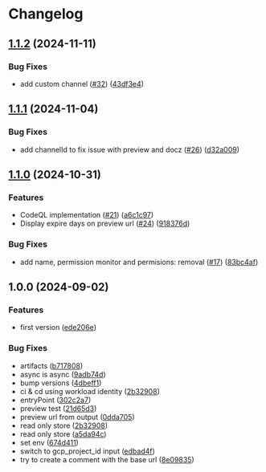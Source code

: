 # Changelog

## [1.1.2](https://github.com/entur/gha-firebase/compare/v1.1.1...v1.1.2) (2024-11-11)


### Bug Fixes

* add custom channel ([#32](https://github.com/entur/gha-firebase/issues/32)) ([43df3e4](https://github.com/entur/gha-firebase/commit/43df3e41d076fddf9cbfafce8dddb4a3a4061bc7))

## [1.1.1](https://github.com/entur/gha-firebase/compare/v1.1.0...v1.1.1) (2024-11-04)


### Bug Fixes

* add channelId to fix issue with preview and docz ([#26](https://github.com/entur/gha-firebase/issues/26)) ([d32a009](https://github.com/entur/gha-firebase/commit/d32a009bb4937e0dd22407be2a8ef20100ae1334))

## [1.1.0](https://github.com/entur/gha-firebase/compare/v1.0.0...v1.1.0) (2024-10-31)


### Features

* CodeQL implementation ([#21](https://github.com/entur/gha-firebase/issues/21)) ([a6c1c97](https://github.com/entur/gha-firebase/commit/a6c1c97373e1c000e8b3dcf7bea1fbc8ade69af0))
* Display expire days on preview url ([#24](https://github.com/entur/gha-firebase/issues/24)) ([918376d](https://github.com/entur/gha-firebase/commit/918376d4af4f754cb1f99f89da17705237677f66))


### Bug Fixes

* add name, permission monitor and permisions: removal ([#17](https://github.com/entur/gha-firebase/issues/17)) ([83bc4af](https://github.com/entur/gha-firebase/commit/83bc4afb18a1538f945b1833fe5afb33346d6ce1))

## 1.0.0 (2024-09-02)


### Features

* first version ([ede206e](https://github.com/entur/gha-firebase/commit/ede206ef0198897ac54f5ec4168ca1d40f8da416))


### Bug Fixes

* artifacts ([b717808](https://github.com/entur/gha-firebase/commit/b71780891bb38b71c8cd7959f2ef636918c08159))
* async is async ([9adb74d](https://github.com/entur/gha-firebase/commit/9adb74d8e78a66152feb7cf988fc11d82f1af430))
* bump versions ([4dbeff1](https://github.com/entur/gha-firebase/commit/4dbeff145aa37aebb48f139c5b6c30e99dcd69cf))
* ci & cd using workload identity ([2b32908](https://github.com/entur/gha-firebase/commit/2b329087d825affd3760b9b23abd1734a4f1081b))
* entryPoint ([302c2a7](https://github.com/entur/gha-firebase/commit/302c2a7701e4cf33300a4cbae8a46983ea96fce2))
* preview test ([21d65d3](https://github.com/entur/gha-firebase/commit/21d65d3d48cd2db16052444a48d4f7d091d1763c))
* preview url from output ([0dda705](https://github.com/entur/gha-firebase/commit/0dda7059fc5fab674679683e4c27b3be5c707c6d))
* read only store ([2b32908](https://github.com/entur/gha-firebase/commit/2b329087d825affd3760b9b23abd1734a4f1081b))
* read only store ([a5da94c](https://github.com/entur/gha-firebase/commit/a5da94c0a5df76cd2fdd9dda45c506be8e92706b))
* set env ([674d411](https://github.com/entur/gha-firebase/commit/674d411a5ae73ec2c4533fed89029c6600ebcd18))
* switch to gcp_project_id input ([edbad4f](https://github.com/entur/gha-firebase/commit/edbad4fbc69c1e01e5617c152ef4d44da661588a))
* try to create a comment with the base url ([8e09835](https://github.com/entur/gha-firebase/commit/8e09835df2908b8d8c75bcf7311a21ebeba280be))
